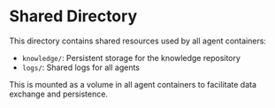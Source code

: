 # Shared Directory

This directory contains shared resources used by all agent containers:

- `knowledge/`: Persistent storage for the knowledge repository
- `logs/`: Shared logs for all agents

This is mounted as a volume in all agent containers to facilitate data exchange and persistence.